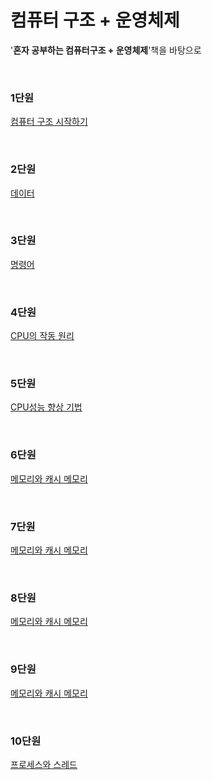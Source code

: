 # 컴퓨터 구조 + 운영체제
'**혼자 공부하는 컴퓨터구조 + 운영체제**'책을 바탕으로

<br>

### 1단원
[컴퓨터 구조 시작하기](./%EC%BB%B4%ED%93%A8%ED%84%B0%20%EA%B5%AC%EC%A1%B0%20and%20%EC%9A%B4%EC%98%81%EC%B2%B4%EC%A0%9C/Unit_1.md)

<br>

### 2단원
[데이터](./%EC%BB%B4%ED%93%A8%ED%84%B0%20%EA%B5%AC%EC%A1%B0%20and%20%EC%9A%B4%EC%98%81%EC%B2%B4%EC%A0%9C/Unit_2.md)

<br>

### 3단원
[명령어](./컴퓨터%20구조%20and%20운영체제/Unit_3.md)

<br>

### 4단원
[CPU의 작동 원리](./컴퓨터%20구조%20and%20운영체제/Unit_4.md)

<br>

### 5단원
[CPU성능 향상 기법](./컴퓨터%20구조%20and%20운영체제/Unit_5.md)

<br>

### 6단원
[메모리와 캐시 메모리](./컴퓨터%20구조%20and%20운영체제/Unit_6.md)

<br>

### 7단원
[메모리와 캐시 메모리](./컴퓨터%20구조%20and%20운영체제/Unit_7.md)

<br>

### 8단원
[메모리와 캐시 메모리](./컴퓨터%20구조%20and%20운영체제/Unit_8.md)

<br>

### 9단원
[메모리와 캐시 메모리](./컴퓨터%20구조%20and%20운영체제/Unit_9.md)

<br>

### 10단원
[프로세스와 스레드](./컴퓨터%20구조%20and%20운영체제/Unit_10.md)